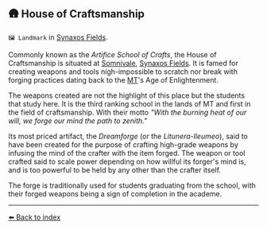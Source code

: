 ## 🛖 House of Craftsmanship

`🖼️ Landmark` in [Synaxos Fields](../refs/synaxos_fields.md).

Commonly known as the *Artifice School of Crafts*, the House of Craftsmanship is situated at [Somnivale](../refs/somnivale.md), [Synaxos Fields](../refs/synaxos_fields.md). It is famed for creating weapons and tools nigh-impossible to scratch nor break with forging practices dating back to the [MT](../refs/mindtech_institute.md)'s Age of Enlightenment.

The weapons created are not the highlight of this place but the students that study here. It is the third ranking school in the lands of MT and first in the field of craftsmanship. With their motto *"With the burning heat of our will, we forge our mind the path to zenith."*

Its most priced artifact, the *Dreamforge* (or the *Litunera-lleumeo*), said to have been created for the purpose of crafting high-grade weapons by infusing the mind of the crafter with the item forged. The weapon or tool crafted said to scale power depending on how willful its forger's mind is, and is too powerful to be held by any other than the crafter itself.

The forge is traditionally used for students graduating from the school, with their forged weapons being a sign of completion in the academe.


----------
[⬅️ Back to index](/index.md#1b90_s)